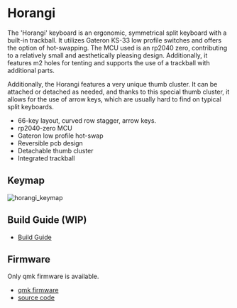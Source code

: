 # Horangi

The 'Horangi' keyboard is an ergonomic, symmetrical split keyboard with a built-in trackball. It utilizes Gateron KS-33 low profile switches and offers the option of hot-swapping. The MCU used is an rp2040 zero, contributing to a relatively small and aesthetically pleasing design. Additionally, it features m2 holes for tenting and supports the use of a trackball with additional parts.

Additionally, the Horangi features a very unique thumb cluster. It can be attached or detached as needed, and thanks to this special thumb cluster, it allows for the use of arrow keys, which are usually hard to find on typical split keyboards.

* 66-key layout, curved row stagger, arrow keys.
* rp2040-zero MCU
* Gateron low profile hot-swap
* Reversible pcb design
* Detachable thumb cluster
* Integrated trackball

## Keymap
![horangi_keymap](images/horangi_default_keymap.jpg)

## Build Guide (WIP)
* [Build Guide](BUILDGUIDE.md)

## Firmware
Only qmk firmware is available.
* [qmk firmware](firmware)
* [source code](https://github.com/zenithistk/qmk_firmware/tree/master/keyboards/horangi)